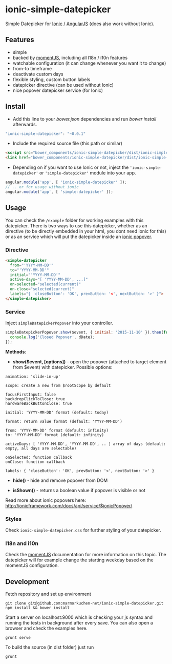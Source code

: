 # ionic-simple-datepicker

Simple Datepicker for [Ionic](http://ionicframework.com/) / [AngularJS](https://angularjs.org/) (does also work without Ionic).

## Features

* simple
* backed by [momentJS](http://momentjs.com/), including all l18n / i10n features
* watchable configuration (it can change whenever you want it to change)
* from-to timeframe
* deactivate custom days
* flexible styling, custom button labels
* datepicker directive (can be used without Ionic)
* nice popover datepicker service (for Ionic)

## Install

+ Add this line to your *bower.json* dependencies and run *bower install* afterwards.

>
``` JavaScript
"ionic-simple-datepicker": "~0.0.1"
```

+ Include the required source file (this path or similar)

>
``` html
<script src="bower_components/ionic-simple-datepicker/dist/ionic-simple-datepicker.js"></script>
<link href="bower_components/ionic-simple-datepicker/dist/ionic-simple-datepicker.css" rel="stylesheet">
```

+ Depending on if you want to use Ionic or not, inject the `'ionic-simple-datepicker'` or `'simple-datepicker'` module into your app.

>
``` JavaScript
angular.module('app', [ 'ionic-simple-datepicker' ]);
// .. or for usage without ionic
angular.module('app', [ 'simple-datepicker' ]);
```

## Usage

You can check the `/example` folder for working examples with this datepicker. There is two ways to use this datepicker, whether as an directive (to be directly embedded in your html, you dont need ionic for this) or as an service which will put the datepicker inside an [ionic popover](http://ionicframework.com/docs/api/service/$ionicPopover/).

### Directive

>
``` html
<simple-datepicker
  from="'YYYY-MM-DD'"
  to="'YYYY-MM-DD'"
  initial="'YYYY-MM-DD'"
  active-days="[ 'YYYY-MM-DD', ...]"
  on-selected="selected(current)"
  on-close="selected(current)"
  labels="{ 'closeButton': 'OK', prevButton: '<', nextButton: '>' }">
</simple-datepicker>
```

### Service

Inject `simpleDatepickerPopover` into your controller.

>
``` JavaScript
simpleDatepickerPopover.show($event, { initial: '2015-11-10' }).then(function(dDate) {
  console.log('Closed Popover', dDate);
});
```

**Methods**:

+ **show($event, [options])** - open the popover (attached to target element from $event) with datepicker. Possible options:

```
animation: 'slide-in-up'

scope: create a new from $rootScope by default

focusFirstInput: false
backdropClickToClose: true
hardwareBackButtonClose: true

initial: 'YYYY-MM-DD' format (default: today)

format: return value format (default: 'YYYY-MM-DD')

from: 'YYYY-MM-DD' format (default: infinity)
to: 'YYYY-MM-DD' format (default: infinity)

activeDays: [ 'YYYY-MM-DD', 'YYYY-MM-DD', .. ] array of days (default: empty, all days are selectable)

onSelected: function callback
onClose: function callback

labels: { 'closeButton': 'OK', prevButton: '<', nextButton: '>' }
```

+ **hide()** - hide and remove popover from DOM

+ **isShown()** - returns a boolean value if popover is visible or not

Read more about ionic popovers here: http://ionicframework.com/docs/api/service/$ionicPopover/

### Styles

Check `ionic-simple-datepicker.css` for further styling of your datepicker.

### I18n and i10n

Check the [momentJS](http://momentjs.com/) documentation for more information on this topic. The datepicker will for example change the starting weekday based on the momentJS configuration.

## Development

Fetch repository and set up environment

    git clone git@github.com:marmorkuchen-net/ionic-simple-datepicker.git
    npm install && bower install

Start a server on localhost:9000 which is checking your js syntax and running the tests in background after every save. You can also open a browser and check the examples here.

    grunt serve

To build the source (in dist folder) just run

    grunt
